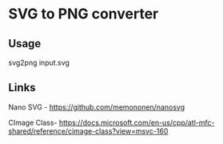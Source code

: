 ﻿# SVG to PNG converter

## Usage

svg2png input.svg

## Links

Nano SVG - https://github.com/memononen/nanosvg

CImage Class- https://docs.microsoft.com/en-us/cpp/atl-mfc-shared/reference/cimage-class?view=msvc-160